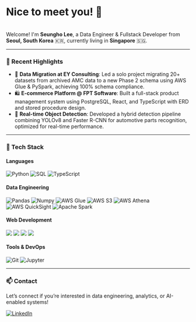 <!-- Heading -->
<h1>Nice to meet you! 👋</h1>

<p><br>Welcome! I'm <b>Seungho Lee</b>, a Data Engineer & Fullstack Developer from <b>Seoul, South Korea</b> 🇰🇷, currently living in <b>Singapore</b> 🇸🇬.</p>

---

<h3>📌 Recent Highlights</h3>

- 🏢 **Data Migration at EY Consulting**: Led a solo project migrating 20+ datasets from archived AMC data to a new Phase 2 schema using AWS Glue & PySpark, achieving 100% schema compliance.
- 🛍️ **E-commerce Platform @ FPT Software**: Built a full-stack product management system using PostgreSQL, React, and TypeScript with ERD and stored procedure design.
- 🚗 **Real-time Object Detection**: Developed a hybrid detection pipeline combining YOLOv8 and Faster R-CNN for automotive parts recognition, optimized for real-time performance.

---

<h3>🧰 Tech Stack</h3>

<h4>Languages</h4>
<p>
  <img alt="Python" src="https://img.shields.io/badge/python-3670A0?style=flat-square&logo=python&logoColor=ffdd54" />
  <img alt="SQL" src="https://img.shields.io/badge/SQL-336791?style=flat-square&logo=postgresql&logoColor=white" />
  <img alt="TypeScript" src="https://img.shields.io/badge/TypeScript-007ACC?style=flat-square&logo=typescript&logoColor=white" />
</p>

<h4>Data Engineering</h4>
<p>
  <img alt="Pandas" src="https://img.shields.io/badge/pandas-150458?style=flat-square&logo=pandas&logoColor=white" />
  <img alt="Numpy" src="https://img.shields.io/badge/numpy-013243?style=flat-square&logo=numpy&logoColor=white" />
  <img alt="AWS Glue" src="https://img.shields.io/badge/AWS_Glue-F79520?style=flat-square&logo=amazon-aws&logoColor=white" />
  <img alt="AWS S3" src="https://img.shields.io/badge/AWS_S3-569A31?style=flat-square&logo=amazon-aws&logoColor=white" />
  <img alt="AWS Athena" src="https://img.shields.io/badge/AWS_Athena-232F3E?style=flat-square&logo=amazon-aws&logoColor=white" />
  <img alt="AWS QuickSight" src="https://img.shields.io/badge/AWS_QuickSight-FF9900?style=flat-square&logo=amazon-aws&logoColor=white" />
  <img alt="Apache Spark" src="https://img.shields.io/badge/Apache_Spark-E25A1C?style=flat-square&logo=apachespark&logoColor=white" />
<!--   <img alt="Airflow" src="https://img.shields.io/badge/Apache_Airflow-017CEE?style=flat-square&logo=apacheairflow&logoColor=white" /> -->
</p>

<h4>Web Development</h4>
<p>
  <img src="https://img.shields.io/badge/React-20232A?style=flat-square&logo=react&logoColor=61DAFB"/>
  <img src="https://img.shields.io/badge/PostgreSQL-336791?style=flat-square&logo=postgresql&logoColor=white"/>
  <img src="https://img.shields.io/badge/Node.js-43853D?style=flat-square&logo=node.js&logoColor=white"/>
  <img src="https://img.shields.io/badge/Spring_Boot-6DB33F?style=flat-square&logo=spring-boot&logoColor=white"/>
</p>

<h4>Tools & DevOps</h4>
<p>
  <img alt="Git" src="https://img.shields.io/badge/Git-F05032?style=flat-square&logo=git&logoColor=white" />
  <img alt="Jupyter" src="https://img.shields.io/badge/Jupyter-F37626?style=flat-square&logo=jupyter&logoColor=white" />
</p>

---

<h3>📫 Contact</h3>

<p>Let’s connect if you’re interested in data engineering, analytics, or AI-enabled systems!</p>
<p>
  <a href="https://www.linkedin.com/in/seungholee453" target="_blank"><img alt="LinkedIn" src="https://img.shields.io/badge/linkedin-%230077B5.svg?&style=for-the-badge&logo=linkedin&logoColor=white" /></a> 
</p>




